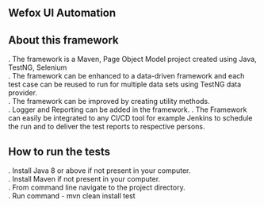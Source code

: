 Wefox UI Automation
-------------------

About this framework
--------------------

. The framework is a Maven, Page Object Model project created using Java, TestNG, Selenium <br/>
. The framework can be enhanced to a data-driven framework and each test case can be reused to run for multiple data sets using TestNG data provider. <br/>
. The framework can be improved by creating utility methods. <br/>
. Logger and Reporting can be added in the framework.
. The Framework can easily be integrated to any CI/CD tool for example Jenkins to schedule the run and to deliver the test reports to respective persons. <br/>



How to run the tests
--------------------

. Install Java 8 or above if not present in your computer. <br/>
. Install Maven if not present in your computer. <br/>
. From command line navigate to the project directory. <br/>
. Run command - mvn clean install test <br/>
